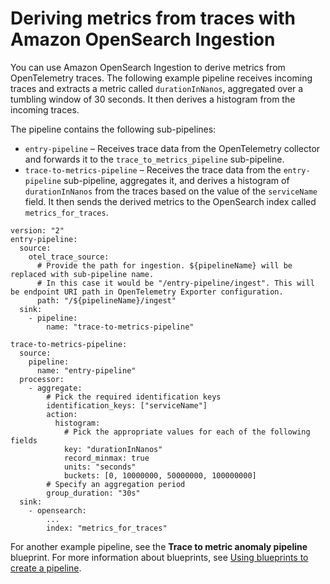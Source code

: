 # Deriving metrics from traces with Amazon OpenSearch Ingestion<a name="use-cases-trace-metrics"></a>

You can use Amazon OpenSearch Ingestion to derive metrics from OpenTelemetry traces\. The following example pipeline receives incoming traces and extracts a metric called `durationInNanos`, aggregated over a tumbling window of 30 seconds\. It then derives a histogram from the incoming traces\.

The pipeline contains the following sub\-pipelines:

- `entry-pipeline` – Receives trace data from the OpenTelemetry collector and forwards it to the `trace_to_metrics_pipeline` sub\-pipeline\.
- `trace-to-metrics-pipeline` – Receives the trace data from the `entry-pipeline` sub\-pipeline, aggregates it, and derives a histogram of `durationInNanos` from the traces based on the value of the `serviceName` field\. It then sends the derived metrics to the OpenSearch index called `metrics_for_traces`\.

```
version: "2"
entry-pipeline:
  source:
    otel_trace_source:
      # Provide the path for ingestion. ${pipelineName} will be replaced with sub-pipeline name.
      # In this case it would be "/entry-pipeline/ingest". This will be endpoint URI path in OpenTelemetry Exporter configuration.
      path: "/${pipelineName}/ingest"
  sink:
    - pipeline:
        name: "trace-to-metrics-pipeline"

trace-to-metrics-pipeline:
  source:
    pipeline:
      name: "entry-pipeline"
  processor:
    - aggregate:
        # Pick the required identification keys
        identification_keys: ["serviceName"]
        action:
          histogram:
            # Pick the appropriate values for each of the following fields
            key: "durationInNanos"
            record_minmax: true
            units: "seconds"
            buckets: [0, 10000000, 50000000, 100000000]
        # Specify an aggregation period
        group_duration: "30s"
  sink:
    - opensearch:
        ...
        index: "metrics_for_traces"
```

For another example pipeline, see the **Trace to metric anomaly pipeline** blueprint\. For more information about blueprints, see [Using blueprints to create a pipeline](creating-pipeline.md#pipeline-blueprint)\.
